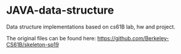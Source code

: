 # JAVA-data-structure
Data structure implementations based on cs61B lab, hw and project.

The original files can be found here: https://github.com/Berkeley-CS61B/skeleton-sp19


